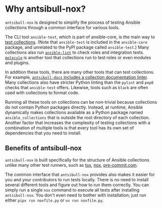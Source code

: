 <!--
Copyright (c) Ansible Project
GNU General Public License v3.0+ (see LICENSES/GPL-3.0-or-later.txt or https://www.gnu.org/licenses/gpl-3.0.txt)
SPDX-License-Identifier: GPL-3.0-or-later
-->

# Why antsibull-nox?

`antsibull-nox` is designed to simplify the process of testing Ansible collections through a common interface for various tools.

The CLI tool `ansible-test`, which is part of ansible-core, is the main way to [test collections](https://docs.ansible.com/ansible/devel/dev_guide/developing_collections_testing.html).
(Note that `ansible-test` is included in the `ansible-core` package, and unrelated to the PyPI package called `ansible-test`.)
Many collections also run [`ansible-lint`](https://ansible.readthedocs.io/projects/lint/) to check roles and integration tests.
[`molecule`](https://ansible.readthedocs.io/projects/molecule/) is another tool that collections run to test roles or even modules and plugins.

In addition these tools, there are many other tools that can test collections.
For example, [`antsibull-docs` includes a collection documentation linter](https://ansible.readthedocs.io/projects/antsibull-docs/collection-docs/#linting-collection-docs).
Many collections also have stricter Python linting than the `pylint` and `pep8` checks that `ansible-test` offers.
Likewise, tools such as `black` are often used with collections to format code.

Running all these tools on collections can be non-trivial because collections do not contain Python packages directly.
Instead, at runtime, Ansible dynamically makes collections available as a Python package named `ansible_collections` that is outside the root directory of each collection.
Another factor that increases the complexity of testing collections with a combination of multiple tools is that every tool has its own set of dependencies that you need to install.

## Benefits of antsibull-nox

`antsibull-nox` is built specifically for the structure of Ansible collections unlike many other test runners, such as [tox](https://pypi.org/project/tox/), [nox](https://pypi.org/project/nox/), [pre-commit.com](https://pypi.org/project/pre-commit/).

The common interface that `antsibull-nox` provides also makes it easier for you and your contributors to run tests locally.
There is no need to install several different tools and figure out how to run them correctly.
You can simply run a single `nox` command to execute all tests after installing `antsibull-nox`.
You don't even need to bother with installation; just run either `pipx run noxfile.py` or `uv run noxfile.py`.
